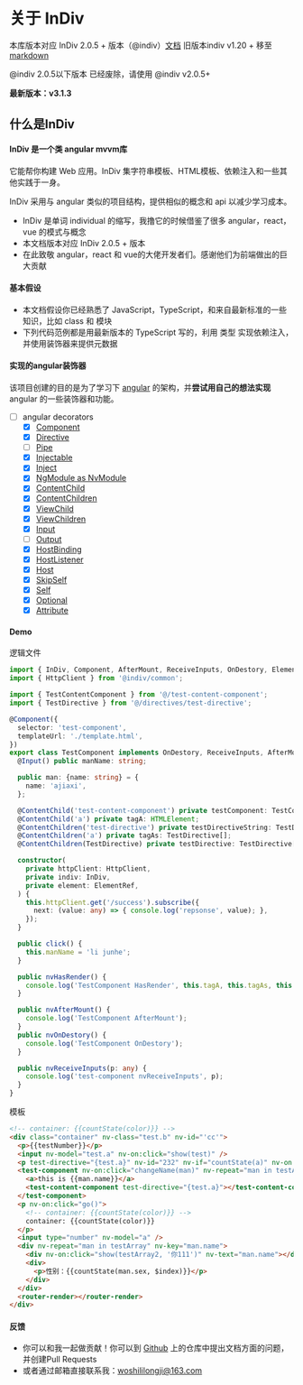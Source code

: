 # 关于 InDiv

本库版本对应 InDiv 2.0.5 + 版本（@indiv）[文档](https://dimalilongji.github.io/InDiv/)
旧版本indiv v1.20 + 移至[markdown](https://github.com/DimaLiLongJi/InDiv/blob/master/version1.2%2B.md)

@indiv 2.0.5以下版本 已经废除，请使用 @indiv v2.0.5+

**最新版本：v3.1.3**

## 什么是InDiv

#### InDiv 是一个类 angular mvvm库

它能帮你构建 Web 应用。InDiv 集字符串模板、HTML模板、依赖注入和一些其他实践于一身。

InDiv 采用与 angular 类似的项目结构，提供相似的概念和 api 以减少学习成本。

* InDiv 是单词 individual 的缩写，我撸它的时候借鉴了很多 angular，react，vue 的模式与概念
* 本文档版本对应 InDiv 2.0.5 + 版本
* 在此致敬 angular，react 和 vue的大佬开发者们。感谢他们为前端做出的巨大贡献

#### 基本假设

* 本文档假设你已经熟悉了 JavaScript，TypeScript，和来自最新标准的一些知识，比如 class 和 模块
* 下列代码范例都是用最新版本的 TypeScript 写的，利用 类型 实现依赖注入，并使用装饰器来提供元数据

#### 实现的angular装饰器

该项目创建的目的是为了学习下 [angular](https://www.angular.cn) 的架构，并**尝试用自己的想法实现** angular 的一些装饰器和功能。

- [ ] angular decorators
  - [x] [Component](https://www.angular.cn/api/core/Component)
  - [x] [Directive](https://www.angular.cn/api/core/Pipe)
  - [ ] [Pipe](https://www.angular.cn/api/core/Pipe)
  - [x] [Injectable](https://www.angular.cn/api/core/NgModule)
  - [x] [Inject](https://www.angular.cn/api/core/Inject)
  - [x] [NgModule as NvModule](https://www.angular.cn/api/core/NgModule)
  - [x] [ContentChild](https://www.angular.cn/api/core/ContentChild)
  - [x] [ContentChildren](https://www.angular.cn/api/core/ContentChildren)
  - [x] [ViewChild](https://www.angular.cn/api/core/ViewChild)
  - [x] [ViewChildren](https://www.angular.cn/api/core/ViewChildren)
  - [x] [Input](https://www.angular.cn/api/core/Input)
  - [ ] [Output](https://www.angular.cn/api/core/Output)
  - [x] [HostBinding](https://www.angular.cn/api/core/HostBinding)
  - [x] [HostListener](https://www.angular.cn/api/core/HostListener)
  - [x] [Host](https://www.angular.cn/api/core/Host)
  - [x] [SkipSelf](https://www.angular.cn/api/core/SkipSelf)
  - [x] [Self](https://www.angular.cn/api/core/Self)
  - [x] [Optional](https://www.angular.cn/api/core/Optional)
  - [x] [Attribute](https://www.angular.cn/api/core/Attribute)

#### Demo

逻辑文件

```typescript
import { InDiv, Component, AfterMount, ReceiveInputs, OnDestory, ElementRef, HasRender, Input, ContentChild, ContentChildren } from '@indiv/core';
import { HttpClient } from '@indiv/common';

import { TestContentComponent } from '@/test-content-component';
import { TestDirective } from '@/directives/test-directive';

@Component({
  selector: 'test-component',
  templateUrl: './template.html',
})
export class TestComponent implements OnDestory, ReceiveInputs, AfterMount, HasRender {
  @Input() public manName: string;

  public man: {name: string} = {
    name: 'ajiaxi',
  };

  @ContentChild('test-content-component') private testComponent: TestContentComponent;
  @ContentChild('a') private tagA: HTMLElement;
  @ContentChildren('test-directive') private testDirectiveString: TestDirective[];
  @ContentChildren('a') private tagAs: TestDirective[];
  @ContentChildren(TestDirective) private testDirective: TestDirective[];

  constructor(
    private httpClient: HttpClient,
    private indiv: InDiv,
    private element: ElementRef,
  ) {
    this.httpClient.get('/success').subscribe({
      next: (value: any) => { console.log('repsonse', value); },
    });
  }

  public click() {
    this.manName = 'li junhe';
  }

  public nvHasRender() {
    console.log('TestComponent HasRender', this.tagA, this.tagAs, this.testDirectiveString);
  }

  public nvAfterMount() {
    console.log('TestComponent AfterMount');
  }
  public nvOnDestory() {
    console.log('TestComponent OnDestory');
  }

  public nvReceiveInputs(p: any) {
    console.log('test-component nvReceiveInputs', p);
  }
}
```

模板


```html
<!-- container: {{countState(color)}} -->
<div class="container" nv-class="test.b" nv-id="'cc'">
  <p>{{testNumber}}</p>
  <input nv-model="test.a" nv-on:click="show(test)" />
  <p test-directive="{test.a}" nv-id="232" nv-if="countState(a)" nv-on:click="changeInput()">{{a}}</p>
  <test-component nv-on:click="changeName(man)" nv-repeat="man in testArray" nv-key="man.name" manName="{countState(man.name)}" nv-if="a">
    <a>this is {{man.name}}</a>
    <test-content-component test-directive="{test.a}"></test-content-component>
  </test-component>
  <p nv-on:click="go()">
    <!-- container: {{countState(color)}} -->
    container: {{countState(color)}}
  </p>
  <input type="number" nv-model="a" />
  <div nv-repeat="man in testArray" nv-key="man.name">
    <div nv-on:click="show(testArray2, '你111')" nv-text="man.name"></div>
    <div>
      <p>性别：{{countState(man.sex, $index)}}</p>
    </div>
  </div>
  <router-render></router-render>
</div>
```

#### 反馈

* 你可以和我一起做贡献！你可以到 [Github](https://github.com/DimaLiLongJi/InDiv) 上的仓库中提出文档方面的问题，并创建Pull Requests
* 或者通过邮箱直接联系我：woshililongji@163.com
